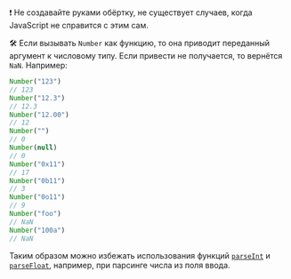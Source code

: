 ❗️ Не создавайте руками обёртку, не существует случаев, когда JavaScript не справится с этим сам.

🛠 Если вызывать `Number` как функцию, то она приводит переданный аргумент к числовому типу. Если привести не получается, то вернётся `NaN`. Например:

```js
Number("123")
// 123
Number("12.3")
// 12.3
Number("12.00")
// 12
Number("")
// 0
Number(null)
// 0
Number("0x11")
// 17
Number("0b11")
// 3
Number("0o11")
// 9
Number("foo")
// NaN
Number("100a")
// NaN
```

Таким образом можно избежать использования функций [`parseInt`](/js/parseint/) и [`parseFloat`](/js/parsefloat/), например, при парсинге числа из поля ввода.
